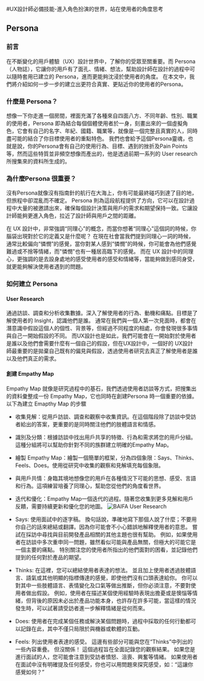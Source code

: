 #UX設計師必備技能-進入角色扮演的世界，站在使用者的角度思考

## Persona

### 前言

在不斷變化的用戶體驗（UX）設計世界中，了解你的受眾至關重要。而 Persona （人物誌），它讓你的用戶有了面孔、情緒、想法，幫助設計師在設計的過程中可以隨時套用已建立的 Persona，進而更能夠沈浸於使用者的角度。
在本文中，我們將介紹如何一步一步的建立出更符合真實、更貼近你的使用者的Persona。

### 什麼是 Persona？

想像一下你走進一個房間，裡面充滿了各種來自四面八方、不同年齡、性別、職業的使用者，Persona 即為結合每個個體使用者於一身，刻畫出來的一個虛擬角色，它會有自己的名字、年紀、國籍、職業等，就像是一個完整且真實的人，同時盡可能的結合了你目標使用者的重點特色。
我們也會給予這個Persona靈魂，也就是說，你的Persona會有自己的使用行為、目標、遇到的挫折及Pain Points等，然而這些特質並非頻空想像而產出的，他是透過前期一系列的 User research 所搜集來的資料所生成的。

### 為什麼Persona 很重要？

沒有Persona就像沒有指南針的航行在大海上，你有可能最終碰巧到達了目的地，但旅程中卻混亂而不確定。
Persona 則為這段航程提供了方向，它可以在設計過程中大量的被邀請出來，確保每個設計決策與用戶的需求和期望保持一致。它讓設計師能夠更進入角色，拉近了設計師與用戶之間的距離。

在 UX 設計中，非常強調“同理心”的概念，而當你想著“同理心”這個詞的時候，你腦袋出現對於它的定義又是什麼呢？
在現在社會當我們提到同理心一詞的時候，通常比較偏向“憐憫”的感覺，當你對某人感到“憐憫”的時候，你可能會為他們感覺難過或不捨等情緒，而"憐憫"也有一種居高臨下的感覺。
而在 UX 設計中的同理心，更強調的是去設身處地的感受使用者的感受和情緒等，當能夠做到感同身受，就更能夠解決使用者遇到的問題。



### 如何建立 Persona

#### User Research
通過訪談、調查和分析收集數據。深入了解使用者的行為、動機和痛點。目標是了解使用者的 Insight，認識他們是誰。
通常在我們與一個人第一次見面時，都會在潛意識中假設這個人的個性、背景等，但經過不同程度的相處，你會發現很多事情與自己一開始假設的不同。
而UX設計也是如此，我們可能會在一開始對於使用者是誰以及他們會需要什麼有一個自己的假設，但在UX設計中，一個好的 UX設計師最重要的是拋棄自己既有的偏見與假設，透過使用者研究去真正了解使用者是誰以及他們真正的需求。

#### 創建 Empathy Map

Empathy Map 就像是研究過程中的基石，我們透過使用者訪談等方式，把搜集出的資料彙整成一份 Empathy Map，它也同時在創建Persona 時一個重要的依據。
以下為建立 Emapthy Map 的步驟

- 收集見解：從用戶訪談、調查和觀察中收集資訊。在這個階段除了訪談中受訪者給出的答案，更重要的是同時關注他們的肢體語言和情感。
- 識別及分類：根據訪談中找出用戶共享的特徵、行為和需求將您的用戶分組。這種分組將可以幫助你針對不同的族群建立明確的Empathy Map。
- 繪製 Empathy Map：繪製一個簡單的框架，分為四個象限：Says、Thinks、Feels、Does。使用從研究中收集的觀察和見解填充每個象限。  
- 與用戶共情：身臨其境地想像您的用戶在各種情況下可能的思想、感受、言語和行為。這項練習培養了同理心，幫助您從他們的角度看世界。
- 迭代和優化：Empathy Map一個迭代的過程。隨著您收集到更多見解和用戶反饋，需要持續更新和優化您的地圖。
![BAIFA User Research](https://github.com/CAFECA-IO/KnowledgeManagement/assets/98379087/384b4296-53fe-4616-b08b-81ea24d165ed)

- Says: 使用面試中的逐字稿。 換句話說，準確地寫下那個人說了什麼；不要用你自己的話來總結或翻譯。因為你可能會不小心錯誤地解釋使用者的意思。 嘗試在採訪中尋找與目前開發產品相關的其他主題也很有幫助。 例如，如果使用者在訪談中多次重申同一問題，雖然看似可能與產品無關，但極大的可能它是一個主要的痛點。 特別關注您的使用者所指出的他們面對的困看，並記錄他們提到的任何對於產品的期望。
- Thinks: 在這裡，您可以總結使用者表達的想法。 並且加上使用者透過肢體語言、語氣或其他明顯的指標傳達的感覺，即使他們沒有口頭表達給你。 你可以對其中一些肢體語言、表情變化及口氣等做出推斷，但你必須注意，不要對使用者做出假設。 例如，使用者在描述某個使用經驗時表現出擔憂或是懊惱等情緒，但背後的原因未必出於產品功能本身，也許存在許多可能，當這樣的情況發生時，可以試著請受訪者進一步解釋情緒是從何而來。
- Does: 使用者在完成某個任務或解決某個問題時，過程中採取的任何行動都可以記錄在此，其中不僅只局限於與機器或軟體的互動。
- Feels: 列出使用者表達的感受。 這邊有些部分可能與您在“Thinks”中列出的一些內容重疊。 但沒關係！ 這個過程旨在全面記錄您的觀察結果。 如果您是進行面試的人，您可能會注意到受訪者憤怒、沮喪、興奮等情緒。 如果使用者在面試中沒有明確提及任何感受，你也可以用問題來探究感受，如：“這讓你感覺如何？”
